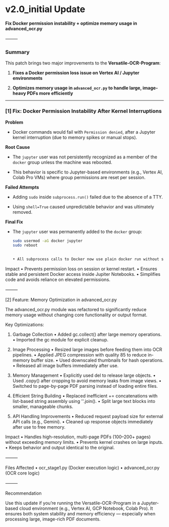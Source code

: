 

# v2.0_initial Update
**Fix Docker permission instability + optimize memory usage in advanced_ocr.py**

⸻

### Summary

This patch brings two major improvements to the **Versatile-OCR-Program**:

1. **Fixes a Docker permission loss issue on Vertex AI / Jupyter environments**

2. **Optimizes memory usage in `advanced_ocr.py` to handle large, image-heavy PDFs more efficiently**

---

### [1] Fix: Docker Permission Instability After Kernel Interruptions

**Problem**  
-  Docker commands would fail with `Permission denied`, after a Jupyter kernel interruption (due to memory spikes or manual stops).

**Root Cause**  
- The `jupyter` user was not persistently recognized as a member of the `docker` group unless the machine was rebooted.

- This behavior is specific to Jupyter-based environments (e.g., Vertex AI, Colab Pro VMs) where group permissions are reset per session.

**Failed Attempts**  
- Adding `sudo` inside `subprocess.run()` failed due to the absence of a TTY.

- Using `shell=True` caused unpredictable behavior and was ultimately removed.

**Final Fix**  
- The `jupyter` user was permanently added to the `docker` group:
  ```bash
  sudo usermod -aG docker jupyter
  sudo reboot

	
  •	All subprocess calls to Docker now use plain docker run without sudo.

Impact
	•	Prevents permission loss on session or kernel restart.
	•	Ensures stable and persistent Docker access inside Jupiter Notebooks.
	•	Simplifies code and avoids reliance on elevated permissions.

⸻

[2] Feature: Memory Optimization in advanced_ocr.py

The advanced_ocr.py module was refactored to significantly reduce memory usage without changing core functionality or output format.

Key Optimizations:
	
  1.	Garbage Collection
	•	Added gc.collect() after large memory operations.
	•	Imported the gc module for explicit cleanup.
	
  2.	Image Processing
	•	Resized large images before feeding them into OCR pipelines.
	•	Applied JPEG compression with quality 85 to reduce in-memory buffer size.
	•	Used downscaled thumbnails for hash operations.
	•	Released all image buffers immediately after use.
	
  3.	Memory Management
	•	Explicitly used del to release large objects.
	•	Used .copy() after cropping to avoid memory leaks from image views.
	•	Switched to page-by-page PDF parsing instead of loading entire files.
	
  4.	Efficient String Building
	•	Replaced inefficient += concatenations with list-based string assembly using ''.join().
	•	Split large text blocks into smaller, manageable chunks.
	
  5.	API Handling Improvements
	•	Reduced request payload size for external API calls (e.g., Gemini).
	•	Cleaned up response objects immediately after use to free memory.

Impact
	•	Handles high-resolution, multi-page PDFs (100–200+ pages) without exceeding memory limits.
	•	Prevents kernel crashes on large inputs.
	•	Keeps behavior and output identical to the original.

⸻

Files Affected
	•	ocr_stage1.py (Docker execution logic)
	•	advanced_ocr.py (OCR core logic)

⸻

Recommendation

Use this update if you’re running the Versatile-OCR-Program in a Jupyter-based cloud environment (e.g., Vertex AI, GCP Notebook, Colab Pro).
It ensures both system stability and memory efficiency — especially when processing large, image-rich PDF documents.
